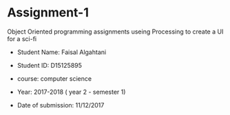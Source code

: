 # Assignment-1

Object Oriented programming assignments useing Processing to create a UI for a sci-fi 

* Student Name: Faisal Algahtani

* Student ID:  D15125895

* course: computer science 

* Year: 2017-2018 ( year 2 - semester 1)

* Date of submission: 11/12/2017
